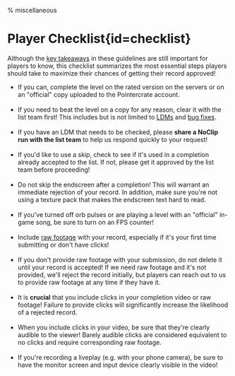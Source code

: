 % miscellaneous

<div class='panel fade js-scroll-anim' data-anim='fade'>

# Player Checklist{id=checklist}

Although the [key takeaways](/guidelines/index/#takeaways) in these guidelines are still important for players to know, this checklist summarizes the most essential steps players should take to maximize their chances of getting their record approved!

- If you can, complete the level on the rated version on the servers or on an "official" copy uploaded to the Pointercrate account.<br><br>
- If you need to beat the level on a copy for any reason, clear it with the list team first! This includes but is not limited to [LDMs](/guidelines/lowdetailmodes/) and [bug fixes](/guidelines/eligibility/#bugfixes).<br><br>
- If you have an LDM that needs to be checked, please **share a NoClip run with the list team** to help us respond quickly to your request!<br><br>
- If you'd like to use a skip, check to see if it's used in a completion already accepted to the list. If not, please get it approved by the list team before proceeding!<br><br>
- Do not skip the endscreen after a completion! This will warrant an immediate rejection of your record. In addition, make sure you're not using a texture pack that makes the endscreen text hard to read.<br><br>
- If you've turned off orb pulses or are playing a level with an "official" in-game song, be sure to turn on an FPS counter!<br><br>
- Include [raw footage](/guidelines/rawfootage/) with your record, especially if it's your first time submitting or don't have clicks!<br><br>
- If you don't provide raw footage with your submission, do not delete it until your record is accepted! If we need raw footage and it's not provided, we'll reject the record initially, but players can reach out to us to provide raw footage at any time if they have it.<br><br>
- It is **crucial** that you include clicks in your completion video or raw footage! Failure to provide clicks will significantly increase the likelihood of a rejected record.<br><br>
- When you include clicks in your video, be sure that they're clearly audible to the viewer! Barely audible clicks are considered equivalent to no clicks and require corresponding raw footage.<br><br>
- If you're recording a liveplay (e.g. with your phone camera), be sure to have the monitor screen and input device clearly visible in the video! 

</div>
